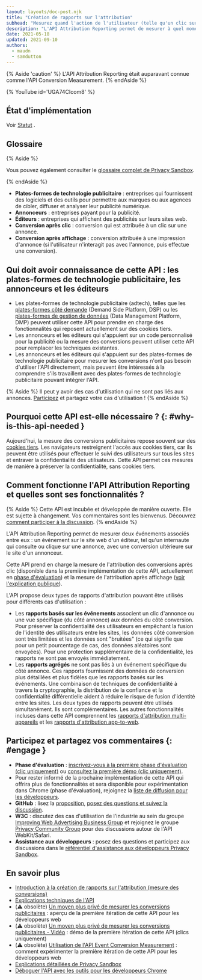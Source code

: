 ```yaml
---
layout: layouts/doc-post.njk
title: "Création de rapports sur l'attribution"
subhead: "Mesurez quand l'action de l'utilisateur (telle qu'un clic sur une annonce ou une vue) conduit à une conversion, sans utiliser d'identifiants intersites."
description: "L'API Attribution Reporting permet de mesurer à quel moment une action de l'utilisateur (telle qu'un clic sur une annonce ou une vue ) conduit à une conversion, sans utiliser d'identifiants intersites."
date: 2021-05-18
updated: 2021-09-10
authors:
  - maudn
  - samdutton
---
```


{% Aside 'caution' %} L'API Attribution Reporting était auparavant connue comme l'API Conversion Measurement. {% endAside %}

{% YouTube id='UGA74CIcom8' %}

## État d'implémentation

Voir [Statut](/docs/privacy-sandbox/attribution-reporting-introduction/#status) .

## Glossaire

{% Aside %}

Vous pouvez également consulter le [glossaire complet de Privacy Sandbox](/docs/privacy-sandbox/glossary/).

{% endAside %}

- **Plates-formes de technologie publicitaire** : entreprises qui fournissent des logiciels et des outils pour permettre aux marques ou aux agences de cibler, diffuser et analyser leur publicité numérique.
- **Annonceurs** : entreprises payant pour la publicité.
- **Éditeurs** : entreprises qui affichent des publicités sur leurs sites web.
- **Conversion après clic** : conversion qui est attribuée à un clic sur une annonce.
- **Conversion après affichage** : conversion attribuée à une impression d'annonce (si l'utilisateur n'interagit pas avec l'annonce, puis effectue une conversion).

## Qui doit avoir connaissance de cette API : les plates-formes de technologie publicitaire, les annonceurs et les éditeurs

- Les plates-formes de technologie publicitaire (adtech), telles que les [plates-formes côté demande](https://en.wikipedia.org/wiki/Demand-side_platform) (Demand Side Platform, DSP) ou les [plates-formes de gestion de données](https://en.wikipedia.org/wiki/Data_management_platform) (Data Management Platform, DMP) peuvent utiliser cette API pour prendre en charge des fonctionnalités qui reposent actuellement sur des cookies tiers.
- Les annonceurs et les éditeurs qui s'appuient sur un code personnalisé pour la publicité ou la mesure des conversions peuvent utiliser cette API pour remplacer les techniques existantes.
- Les annonceurs et les éditeurs qui s'appuient sur des plates-formes de technologie publicitaire pour mesurer les conversions n'ont pas besoin d'utiliser l'API directement, mais peuvent être intéressés à la comprendre s'ils travaillent avec des plates-formes de technologie publicitaire pouvant intégrer l'API.

{% Aside %} Il peut y avoir des cas d'utilisation qui ne sont pas liés aux annonces. [Participez](#engage) et partagez votre cas d'utilisation ! {% endAside %}

## Pourquoi cette API est-elle nécessaire ? {: #why-is-this-api-needed }

Aujourd'hui, la mesure des conversions publicitaires repose souvent sur des [cookies tiers](https://developer.mozilla.org/en-US/docs/Web/HTTP/Cookies#Third-party_cookies). Les navigateurs restreignent l'accès aux cookies tiers, car ils peuvent être utilisés pour effectuer le suivi des utilisateurs sur tous les sites et entraver la confidentialité des utilisateurs. Cette API permet ces mesures de manière à préserver la confidentialité, sans cookies tiers.

## Comment fonctionne l'API Attribution Reporting et quelles sont ses fonctionnalités ?

{% Aside %} Cette API est incubée et développée de manière ouverte. Elle est sujette à changement. Vos commentaires sont les bienvenus. Découvrez [comment participer à la discussion](#engage). {% endAside %}

L'API Attribution Reporting permet de mesurer deux événements associés entre eux : un événement sur le site web d'un éditeur, tel qu'un internaute qui consulte ou clique sur une annonce, avec une conversion ultérieure sur le site d'un annonceur.

Cette API prend en charge la mesure de l'attribution des conversions après clic (disponible dans la première implémentation de cette API, actuellement en [phase d'évaluation](https://web.dev/conversion-measurement/#browser-support)) et la mesure de l'attribution après affichage ([voir l'explication publique](https://github.com/WICG/conversion-measurement-api/blob/main/event_attribution_reporting_views.md)).

L'API propose deux types de rapports d'attribution pouvant être utilisés pour différents cas d'utilisation :

- Les **rapports basés sur les événements** associent un clic d'annonce ou une vue spécifique (du côté annonce) aux données du côté conversion. Pour préserver la confidentialité des utilisateurs en empêchant la fusion de l'identité des utilisateurs entre les sites, les données côté conversion sont très limitées et les données sont "bruitées" (ce qui signifie que pour un petit pourcentage de cas, des données aléatoires sont envoyées). Pour une protection supplémentaire de la confidentialité, les rapports ne sont pas envoyés immédiatement.
- Les **rapports agrégés** ne sont pas liés à un événement spécifique du côté annonce. Ces rapports fournissent des données de conversion plus détaillées et plus fidèles que les rapports basés sur les événements. Une combinaison de techniques de confidentialité à travers la cryptographie, la distribution de la confiance et la confidentialité différentielle aident à réduire le risque de fusion d'identité entre les sites. Les deux types de rapports peuvent être utilisés simultanément. Ils sont complémentaires. Les autres fonctionnalités incluses dans cette API comprennent les [rapports d'attribution multi-appareils](https://github.com/WICG/conversion-measurement-api/blob/main/cross_device.md) et les [rapports d'attribution app-to-web](https://github.com/WICG/conversion-measurement-api/blob/main/app_to_web.md).

## Participez et partagez vos commentaires {: #engage }

- **Phase d'évaluation** : [inscrivez-vous à la première phase d'évaluation (clic uniquement)](https://developer.chrome.com/origintrials/#/view_trial/3411476717733150721) ou [consultez la première démo (clic uniquement)](https://goo.gle/demo-event-level-conversion-measurement-api).
- Pour rester informé de la prochaine implémentation de cette API qui offrira plus de fonctionnalités et sera disponible pour expérimentation dans Chrome (phase d'évaluation), rejoignez la [liste de diffusion pour les développeurs](https://groups.google.com/u/1/a/chromium.org/g/attribution-reporting-api-dev).
- **GitHub** : lisez la [proposition](https://github.com/WICG/conversion-measurement-api/), [posez des questions et suivez la discussion](https://github.com/WICG/conversion-measurement-api/issues).
- **W3C** : discutez des cas d'utilisation de l'industrie au sein du groupe [Improving Web Advertising Business Group](https://www.w3.org/community/web-adv/participants) et rejoignez le groupe [Privacy Community Group](https://www.w3.org/community/privacycg/) pour des discussions autour de l'API WebKit/Safari.
- **Assistance aux développeurs** : posez des questions et participez aux discussions dans le [référentiel d'assistance aux développeurs Privacy Sandbox](https://github.com/GoogleChromeLabs/privacy-sandbox-dev-support).

## En savoir plus

- [Introduction à la création de rapports sur l'attribution (mesure des conversions)](/docs/privacy-sandbox/attribution-reporting-introduction)
- [Explications techniques de l'API](https://github.com/WICG/conversion-measurement-api/)
- (⚠️ obsolète) [Un moyen plus privé de mesurer les conversions publicitaires](https://web.dev/conversion-measurement/) : aperçu de la première itération de cette API pour les développeurs web
- (⚠️ obsolète) [Un moyen plus privé de mesurer les conversions publicitaires - Vidéo](https://www.youtube.com/watch?v=jcDfOoWwZcM) : démo de la première itération de cette API (clics uniquement)
- (⚠️ obsolète) [Utilisation de l'API Event Conversion Measurement](https://web.dev/using-conversion-measurement/) : comment expérimenter la première itération de cette API pour les développeurs web
- [Explications détaillées de Privacy Sandbox](https://web.dev/digging-into-the-privacy-sandbox)
- [Déboguer l'API avec les outils pour les développeurs Chrome](/blog/new-in-devtools-93/#attribution-reporting)
